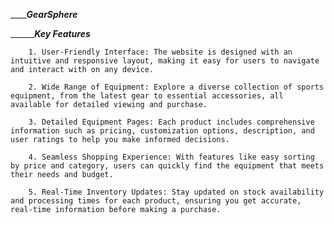 _________________________________________GearSphere_____________________________________

_________________________________________Key Features___________________________________


        1. User-Friendly Interface: The website is designed with an intuitive and responsive layout, making it easy for users to navigate and interact with on any device.

        2. Wide Range of Equipment: Explore a diverse collection of sports equipment, from the latest gear to essential accessories, all available for detailed viewing and purchase.

        3. Detailed Equipment Pages: Each product includes comprehensive information such as pricing, customization options, description, and user ratings to help you make informed decisions.

        4. Seamless Shopping Experience: With features like easy sorting by price and category, users can quickly find the equipment that meets their needs and budget.

        5. Real-Time Inventory Updates: Stay updated on stock availability and processing times for each product, ensuring you get accurate, real-time information before making a purchase.